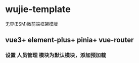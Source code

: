 
# wujie-template

无界(ESM)微前端框架模版

## vue3+ element-plus+ pinia+ vue-router

### 设置 人员管理  模块为默认模块，添加预加载

###
